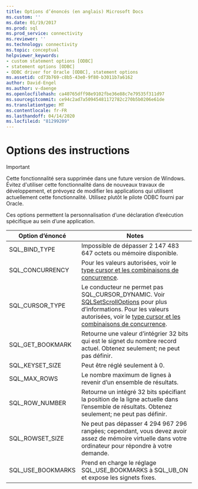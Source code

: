 ```yaml
---
title: Options d’énoncés (en anglais) Microsoft Docs
ms.custom: ''
ms.date: 01/19/2017
ms.prod: sql
ms.prod_service: connectivity
ms.reviewer: ''
ms.technology: connectivity
ms.topic: conceptual
helpviewer_keywords:
- custom statement options [ODBC]
- statement options [ODBC]
- ODBC driver for Oracle [ODBC], statement options
ms.assetid: cd73b769-c8b5-43e0-9f80-b3011b7a6162
author: David-Engel
ms.author: v-daenge
ms.openlocfilehash: ca40765dff98e9102fbe36e88c7e79535f311d97
ms.sourcegitcommit: ce94c2ad7a50945481172782c270b5b0206e61de
ms.translationtype: MT
ms.contentlocale: fr-FR
ms.lasthandoff: 04/14/2020
ms.locfileid: "81299209"
---
```

# <a name="statement-options"></a>Options des instructions
> [!IMPORTANT]  
>  Cette fonctionnalité sera supprimée dans une future version de Windows. Évitez d'utiliser cette fonctionnalité dans de nouveaux travaux de développement, et prévoyez de modifier les applications qui utilisent actuellement cette fonctionnalité. Utilisez plutôt le pilote ODBC fourni par Oracle.  
  
 Ces options permettent la personnalisation d’une déclaration d’exécution spécifique au sein d’une application.  
  
|Option d’énoncé|Notes|  
|----------------------|-----------|  
|SQL_BIND_TYPE|Impossible de dépasser 2 147 483 647 octets ou mémoire disponible.|  
|SQL_CONCURRENCY|Pour les valeurs autorisées, voir le [type cursor et les combinaisons de concurrence](../../odbc/microsoft/cursor-type-and-concurrency-combinations.md).|  
|SQL_CURSOR_TYPE|Le conducteur ne permet pas SQL_CURSOR_DYNAMIC. Voir [SQLSetScrollOptions](../../odbc/microsoft/level-2-api-functions-odbc-driver-for-oracle.md) pour plus d’informations. Pour les valeurs autorisées, voir le [type cursor et les combinaisons de concurrence](../../odbc/microsoft/cursor-type-and-concurrency-combinations.md).|  
|SQL_GET_BOOKMARK|Retourne une valeur d’intégrier 32 bits qui est le signet du nombre record actuel. Obtenez seulement; ne peut pas définir.|  
|SQL_KEYSET_SIZE|Peut être réglé seulement à 0.|  
|SQL_MAX_ROWS|Le nombre maximum de lignes à revenir d’un ensemble de résultats.|  
|SQL_ROW_NUMBER|Retourne un intégré 32 bits spécifiant la position de la ligne actuelle dans l’ensemble de résultats. Obtenez seulement; ne peut pas définir.|  
|SQL_ROWSET_SIZE|Ne peut pas dépasser 4 294 967 296 rangées; cependant, vous devez avoir assez de mémoire virtuelle dans votre ordinateur pour répondre à votre demande.|  
|SQL_USE_BOOKMARKS|Prend en charge le réglage SQL_USE_BOOKMARKS à SQL_UB_ON et expose les signets fixes.|

